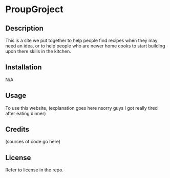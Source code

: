 # ProupGroject


## Description
This is a site we put together to help people find recipes when they may need an idea, or to help people who are newer home cooks to start building upon  there skills in the kitchen.
## Installation

N/A 

## Usage

To use this website, (explanation goes here nsorry guys I got really tired after eating dinner)
## Credits

(sources of code go here)
## License

Refer to license in the repo.
